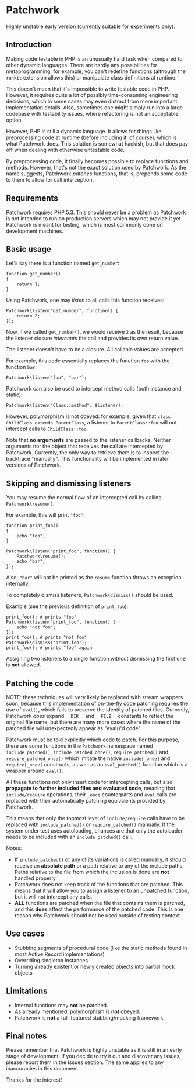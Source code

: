 # Patchwork

Highly unstable early version (currently suitable for experiments only).

## Introduction

Making code testable in PHP is an unusually hard task when compared to other dynamic languages. There are hardly any possibilities for metaprogramming, for example, you can't redefine functions (although the `runkit` extension allows this) or manipulate class definitions at runtime. 

This doesn't mean that it's impossible to write testable code in PHP. However, it requires quite a lot of possibly time-consuming engineering decisions, which in some cases may even distract from more important implementation details. Also, sometimes one might simply run into a large codebase with testability issues, where refactoring is not an acceptable option.

However, PHP is still a dynamic language. It allows for things like preprocessing code at runtime (before including it, of course), which is what Patchwork does. This solution is somewhat hackish, but that does pay off when dealing with otherwise untestable code.

By preprocessing code, it finally becomes possible to replace functions and methods. However, that's not the exact solution used by Patchwork. As the name suggests, Patchwork *patches* functions, that is, prepends some code to them to allow for call interception.

## Requirements

Patchwork requires PHP 5.3. This should never be a problem as Patchwork is not intended to run on production servers which may not provide it yet. Patchwork is meant for testing, which is most commonly done on development machines.

## Basic usage

Let's say there is a function named `get_number`:

    function get_number()
    {
        return 1;
    }

Using Patchwork, one may *listen* to all calls this function receives:

    Patchwork\listen("get_number", function() {
        return 2;
    });

Now, if we called `get_number()`, we would receive `2` as the result, because the listener closure *intercepts* the call and provides its own return value.

The listener doesn't have to be a closure. All callable values are accepted.

For example, this code essentially replaces the function `foo` with the function `bar`:

    Patchwork\listen("foo", "bar");

Patchwork can also be used to intercept method calls (both instance and static):

	Patchwork\listen("Class::method", $listener);

However, polymorphism is not obeyed: for example, given that `class ChildClass extends ParentClass`, a listener to `ParentClass::foo` will not intercept calls to `ChildClass::foo`.

Note that **no arguments** are passed to the listener callbacks. Neither arguments nor the object that receives the call are intercepted by Patchwork. Currently, the only way to retrieve them is to inspect the backtrace "manually". This functionality will be implemented in later versions of Patchwork.

## Skipping and dismissing listeners

You may resume the normal flow of an intercepted call by calling `Patchwork\resume()`.

For example, this will print `"foo"`:

	function print_foo()
	{
		echo "foo";
	}
	
	Patchwork\listen("print_foo", function() {
		Patchwork\resume();
		echo "bar";
	});
	
Also, `"bar"` will not be printed as the `resume` function throws an exception internally.

To completely dismiss listeners, `Patchwork\dismiss()` should be used.

Example (see the previous definition of `print_foo`):

	print_foo(); # prints "foo"
	Patchwork\listen("print_foo", function() {
		echo "not foo";
	});
	print_foo(); # prints "not foo"
	Patchwork\dismiss("print_foo");
	print_foo(); # prints "foo" again

Assigning two listeners to a single function without dismissing the first one is **not** allowed.

## Patching the code

NOTE: these techniques will very likely be replaced with stream wrappers soon, because this implementation of on-the-fly code patching requires the use of `eval()`, which fails to preserve the identity of patched files. Currently, Patchwork *does* expand `__DIR__` and `__FILE__` constants to reflect the original file name, but there are many more cases where the name of the patched file will unexpectedly appear as "eval()'d code".

Patchwork must be told explicitly which code to patch. For this purpose, there are some functions in the `Patchwork` namespace named `include_patched()`, `include_patched_once()`, `require_patched()` and `require_patched_once()` which imitate the native `include[_once]` and `require[_once]` constructs, as well as an `eval_patched()` function which is a wrapper around `eval()`.

All these functions not only insert code for intercepting calls, but also **propagate to further included files and evaluated code**, meaning that `include/require` operations, their `_once` counterparts and `eval` calls are replaced with their automatically patching equivalents provided by Patchwork.

This means that only the topmost level of `include/require` calls have to be replaced with `include_patched()` or `require_patched()` manually. If the system under test uses autoloading, chances are that only the autoloader needs to be included with an `include_patched()` call.

Notes:

 * If `include_patched()` or any of its variations is called manually, it should receive an **absolute path** or a path relative to any of the include paths. Paths relative to the file from which the inclusion is done are **not** handled properly.
 * Patchwork does not keep track of the functions that are patched. This means that it will allow you to assign a listener to an unpatched function, but it will not intercept any calls.
 * **ALL** functions are patched when the file that contains them is patched, and this **does** affect the performance of the patched code. This is one reason why Patchwork should not be used outside of testing context.

## Use cases

 * Stubbing segments of procedural code (like the static methods found in most Active Record implementations)
 * Overriding singleton instances
 * Turning already existent or newly created objects into partial mock objects

## Limitations

 * Internal functions may **not** be patched.
 * As already mentioned, polymorphism is **not** obeyed.
 * Patchwork is **not** a full-featured stubbing/mocking framework.

## Final notes

Please remember that Patchwork is highly unstable as it is still in an early stage of development. If you decide to try it out and discover any issues, please report them in the Issues section. The same applies to any inaccuracies in this document.

Thanks for the interest!